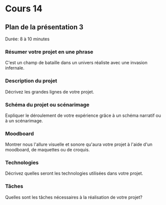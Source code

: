 # Cours 14
## Plan de la présentation 3
Durée: 8 à 10 minutes

### Résumer votre projet en une phrase
C'est un champ de bataille dans un univers réaliste avec une invasion infernale. 

### Description du projet 
Décrivez les grandes lignes de votre projet. 

### Schéma du projet ou scénarimage
Expliquer le déroulement de votre expérience grâce à un schéma narratif ou à un scénarimage. 

### Moodboard
Montrer nous l'allure visuelle et sonore qu'aura votre projet à l'aide d'un moodboard, de maquettes ou de croquis. 

### Technologies
Décrivez quelles seront les technologies utilisées dans votre projet. 

### Tâches
Quelles sont les tâches nécessaires à la réalisation de votre projet? 
